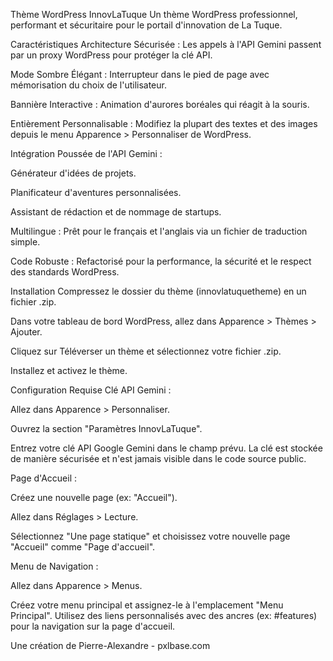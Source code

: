 Thème WordPress InnovLaTuque
Un thème WordPress professionnel, performant et sécuritaire pour le portail d'innovation de La Tuque.

Caractéristiques
Architecture Sécurisée : Les appels à l'API Gemini passent par un proxy WordPress pour protéger la clé API.

Mode Sombre Élégant : Interrupteur dans le pied de page avec mémorisation du choix de l'utilisateur.

Bannière Interactive : Animation d'aurores boréales qui réagit à la souris.

Entièrement Personnalisable : Modifiez la plupart des textes et des images depuis le menu Apparence > Personnaliser de WordPress.

Intégration Poussée de l'API Gemini :

Générateur d'idées de projets.

Planificateur d'aventures personnalisées.

Assistant de rédaction et de nommage de startups.

Multilingue : Prêt pour le français et l'anglais via un fichier de traduction simple.

Code Robuste : Refactorisé pour la performance, la sécurité et le respect des standards WordPress.

Installation
Compressez le dossier du thème (innovlatuquetheme) en un fichier .zip.

Dans votre tableau de bord WordPress, allez dans Apparence > Thèmes > Ajouter.

Cliquez sur Téléverser un thème et sélectionnez votre fichier .zip.

Installez et activez le thème.

Configuration Requise
Clé API Gemini :

Allez dans Apparence > Personnaliser.

Ouvrez la section "Paramètres InnovLaTuque".

Entrez votre clé API Google Gemini dans le champ prévu. La clé est stockée de manière sécurisée et n'est jamais visible dans le code source public.

Page d'Accueil :

Créez une nouvelle page (ex: "Accueil").

Allez dans Réglages > Lecture.

Sélectionnez "Une page statique" et choisissez votre nouvelle page "Accueil" comme "Page d'accueil".

Menu de Navigation :

Allez dans Apparence > Menus.

Créez votre menu principal et assignez-le à l'emplacement "Menu Principal". Utilisez des liens personnalisés avec des ancres (ex: #features) pour la navigation sur la page d'accueil.

Une création de Pierre-Alexandre - pxlbase.com

